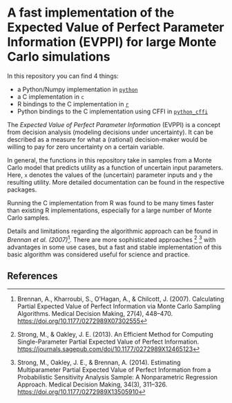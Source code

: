 # A fast implementation of the Expected Value of Perfect Parameter Information (EVPPI) for large Monte Carlo simulations

In this repository you can find 4 things:

* a Python/Numpy implementation in [`python`](./python/README.md)
* a C implementation in `c`
* R bindings to the C implementation in [`r`](./r/evpi/README.md)
* Python bindings to the C implementation using CFFI in [`python_cffi`](./python_cffi/README.md)

The _Expected Value of Perfect Parameter Information_ (EVPPI) is a concept from decision analysis (modeling decisions under uncertainty). It can be described as a measure for what a (rational) decision-maker would be willing to pay for zero uncertainty on a certain variable.

In general, the functions in this repository take in samples from a Monte Carlo model that predicts utility as a function of uncertain input parameters. Here, `x` denotes the values of the (uncertain) parameter inputs and `y` the resulting utility. More detailed documentation can be found in the respective packages.

Running the C implementation from R was found to be many times faster than existing R implementations, especially for a large number of Monte Carlo samples.

Details and limitations regarding the algorithmic approach can be found in _Brennan et al. (2007)_[^1]. There are more sophisticated approaches [^2] [^3] with advantages in some use cases, but a fast and stable implementation of this basic algorithm was considered useful for science and practice.

## References
[^1]: Brennan, A., Kharroubi, S., O’Hagan, A., & Chilcott, J. (2007). Calculating Partial Expected Value of Perfect Information via Monte Carlo Sampling Algorithms. Medical Decision Making, 27(4), 448–470. https://doi.org/10.1177/0272989X07302555

[^2]: Strong, M., & Oakley, J. E. (2013). An Efficient Method for Computing Single-Parameter Partial Expected Value of Perfect Information. https://journals.sagepub.com/doi/10.1177/0272989X12465123

[^3]: Strong, M., Oakley, J. E., & Brennan, A. (2014). Estimating Multiparameter Partial Expected Value of Perfect Information from a Probabilistic Sensitivity Analysis Sample: A Nonparametric Regression Approach. Medical Decision Making, 34(3), 311–326. https://doi.org/10.1177/0272989X13505910
